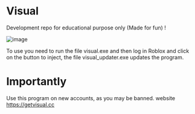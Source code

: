 # Visual
Development repo for educational purpose only (Made for fun) !

![image](https://github.com/user-attachments/assets/ea024f71-3165-4dcd-b1e9-09d3a4f8dd1f)


To use you need to run the file visual.exe and then log in Roblox and click on the button to inject, the file visual_updater.exe updates the program.

# Importantly

Use this program on new accounts, as you may be banned.
website https://getvisual.cc
